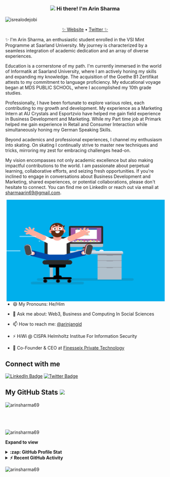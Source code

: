 <!-- Heading -->
<h3 align="center"><img src = "https://raw.githubusercontent.com/MartinHeinz/MartinHeinz/master/wave.gif" width = 30px> Hi there! I'm Arin Sharma</h3>

<!-- Profile Views -->

<p align="left"> <img src="https://komarev.com/ghpvc/?username=arinsharma69&label=Profile%20views&color=0e75b6&style=flat" alt="isrealodejobi" />
</p>

<p align="center">
  <a href="https://www.github.com/arinsharma69">✨ Website</a> •
  <a href="https://twitter.com/ArinJangid">Twitter ✨</a>
</p>

 <!-- About section -->

✨ I'm Arin Sharma, an enthusiastic student enrolled in the VSI Mint Programme at Saarland University. My journey is characterized by a seamless integration of academic dedication and an array of diverse experiences.

Education is a cornerstone of my path. I'm currently immersed in the world of Informatik at Saarland University, where I am actively honing my skills and expanding my knowledge. The acquisition of the Goethe B1 Zertifikat attests to my commitment to language proficiency. My educational voyage began at MDS PUBLIC SCHOOL, where I accomplished my 10th grade studies.

Professionally, I have been fortunate to explore various roles, each contributing to my growth and development. My experience as a Marketing Intern at AU Crystals and Esportzvio have helped me gain field experience in Business Development and Marketing. While my Part time job at Primark helped me gain experience in Retail and Consumer Interaction while simultaneously honing my German Speaking Skills.

Beyond academics and professional experiences, I channel my enthusiasm into skating. On skating I continually strive to master new techniques and tricks, mirroring my zest for embracing challenges head-on.

My vision encompasses not only academic excellence but also making impactful contributions to the world. I am passionate about perpetual learning, collaborative efforts, and seizing fresh opportunities. If you're inclined to engage in conversations about Business Development and Marketing, shared experiences, or potential collaborations, please don't hesitate to connect. You can find me on LinkedIn or reach out via email at sharmaarin69@gmail.com.

<!-- code gif-->
<img align="right" alt="GIF" src="https://github.com/king04aman/king04aman/blob/main/assets/coder.gif" width="500" height="320" />

- 😄 My Pronouns: He/Him

- 💬 Ask me about: Web3, Business and Computing In Social Sciences

- 📫 How to reach me: [@arinjangid](https://instagram.com/arinjangid)

- ⚡ HiWi @ CISPA Helmholtz Institue For Information Security

- 💼 Co-Founder & CEO at [Finesseix Private Technology](https://github.com/0xStealthStartup)

<!-- Conecct section -->

<h2>Connect with me </h3>
    <p>
        <a href="https://linkedin.com/in/sharmaarin69"><img src="https://img.shields.io/badge/-Sarwagya%20Singh%20-blue?style=plastic&amp;labelColor=blue&amp;logo=LinkedIn&amp;link=https://linkedin.com/in/0xsarwagya" alt="LinkedIn Badge"></a> 
       <a href="https://twitter.com/@ArinJangid
/"><img src="https://img.shields.io/badge/-Sarwagya Singh-informational?style=plastic&amp;labelColor=informational&amp;logo=Twitter&amp;link=https://twitter.com/0xsarwagya" alt="Twitter Badge"></a>
   </p>

 <!-- Conecct section: END -->

  <!-- GitHub section -->

## My GitHub Stats <img src = "https://i.pinimg.com/originals/65/c4/f4/65c4f452571be1261e9c623f7da488ac.gif" width = 35px>

 <div>
   <img align="center" src="https://github-readme-streak-stats.herokuapp.com/?user=arinsharma69" alt="arinsharma69" />
  <br />
  <br />
  <br />
  <br />
  <br />
  <img align="center" src="https://github-readme-stats.vercel.app/api/top-langs?username=arinsharma69&langs_count=10&show_icons=true&locale=en&layout=compact&theme=light" alt="arinsharma69" height="192px"  width="500px"/>
</div>

**Expand to view**

<details>
  <summary><b>:zap: GitHub Profile Stat</b></summary>
  <img src="https://github-readme-stats.anuraghazra1.vercel.app/api?username=arinsharma69&show_icons=true" />
</details>
<details>
  <summary><b>⚡ Recent GitHub Activity</b></summary>
  <br/>
   <a href="https://github.com/arinsharma69/"><img alt="Arin's Activity Graph" src="https://activity-graph.herokuapp.com/graph?username=0xsarwagya&custom_title=Contribution%20Graph&theme=react-dark" /></a>
  <br/>
</details>

<!-- GitHub section: END -->

<!-- Profile Views -->

<p align="left"> <img src="https://komarev.com/ghpvc/?username=arinsharma69&label=Profile%20views&color=0e75b6&style=flat" alt="arinsharma69" />
</p>

<!-- THE END -->
<!--Update-->
<!--Pair extraordinaire -->
<!--Pair extraordinaire -->
<!--Pair extraordinaire -->

